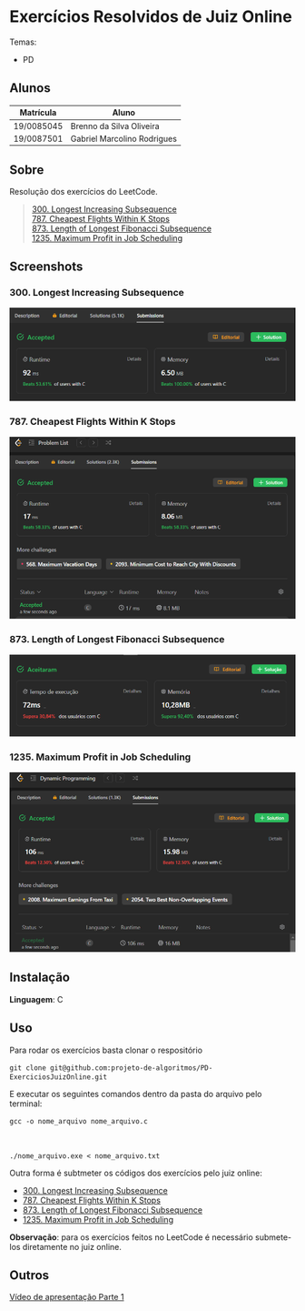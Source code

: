 # Exercícios Resolvidos de Juiz Online

Temas:

- PD

## Alunos

| Matrícula  | Aluno                       |
| ---------- | --------------------------- |
| 19/0085045 | Brenno da Silva Oliveira    |
| 19/0087501 | Gabriel Marcolino Rodrigues |

## Sobre

Resolução dos exercícios do LeetCode.

> [300. Longest Increasing Subsequence](https://leetcode.com/problems/longest-increasing-subsequence/)<br>
> [787. Cheapest Flights Within K Stops](https://leetcode.com/problems/cheapest-flights-within-k-stops/description/)<br>
> [873. Length of Longest Fibonacci Subsequence](https://leetcode.com/problems/length-of-longest-fibonacci-subsequence/)<br>
> [1235. Maximum Profit in Job Scheduling](https://leetcode.com/problems/maximum-profit-in-job-scheduling/description/)

## Screenshots

### 300. Longest Increasing Subsequence

![300. Longest Increasing Subsequence](./300/300.png)

### 787. Cheapest Flights Within K Stops

![787. Cheapest Flights Within K Stops](./787/787.PNG)

### 873. Length of Longest Fibonacci Subsequence

![873. Length of Longest Fibonacci Subsequence](./873/873.png)

### 1235. Maximum Profit in Job Scheduling

![1235. Maximum Profit in Job Scheduling](./1235/1235.PNG)

## Instalação

**Linguagem**: C

## Uso

Para rodar os exercícios basta clonar o respositório

    git clone git@github.com:projeto-de-algoritmos/PD-ExerciciosJuizOnline.git

E executar os seguintes comandos dentro da pasta do arquivo pelo terminal:

    gcc -o nome_arquivo nome_arquivo.c

<br>

    ./nome_arquivo.exe < nome_arquivo.txt

Outra forma é subtmeter os códigos dos exercícios pelo juiz online:

- [300. Longest Increasing Subsequence](https://leetcode.com/problems/longest-increasing-subsequence/description/)
- [787. Cheapest Flights Within K Stops](https://leetcode.com/problems/cheapest-flights-within-k-stops/description/)
- [873. Length of Longest Fibonacci Subsequence](https://leetcode.com/problems/length-of-longest-fibonacci-subsequence/description/)
- [1235. Maximum Profit in Job Scheduling](https://leetcode.com/problems/maximum-profit-in-job-scheduling/description/)

**Observação**: para os exercícios feitos no LeetCode é necessário submete-los diretamente no juiz online.

## Outros

[Vídeo de apresentação Parte 1](https://youtu.be/q4rip_Xj9OY)

